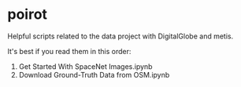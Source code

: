 # poirot
Helpful scripts related to the data project with DigitalGlobe and metis.

It's best if you read them in this order:
1. Get Started With SpaceNet Images.ipynb
2. Download Ground-Truth Data from OSM.ipynb

